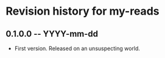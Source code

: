 # Revision history for my-reads

## 0.1.0.0 -- YYYY-mm-dd

* First version. Released on an unsuspecting world.
